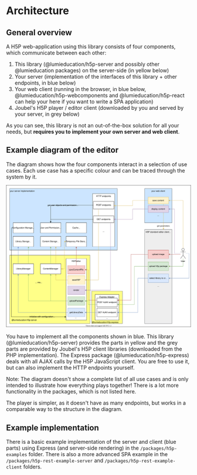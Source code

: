 # Architecture

## General overview

A H5P web-application using this library consists of four components, which
communicate between each other:

1. This library (@lumieducation/h5p-server and possibly other @lumieducation
   packages) on the server-side (in yellow below)
2. Your server (implementation of the interfaces of this library + other
   endpoints, in blue below)
3. Your web client (running in the browser, in blue below,
   @lumieducation/h5p-webcomponents and @lumieducation/h5p-react can help your
   here if you want to write a SPA application)
4. Joubel's H5P player / editor client (downloaded by you and served by your
   server, in grey below)

As you can see, this library is not an out-of-the-box solution for all your
needs, but **requires you to implement your own server and web client**.

## Example diagram of the editor

The diagram shows how the four components interact in a selection of use cases.
Each use case has a specific colour and can be traced through the system by it.

![Diagram showing the components at work](editor-architecture.svg)

You have to implement all the components shown in blue. This library
(@lumieducation/h5p-server) provides the parts in yellow and the grey parts are
provided by Joubel's H5P client libraries (downloaded from the PHP
implementation). The Express package (@lumieducation/h5p-express) deals with all
AJAX calls by the H5P JavaScript client. You are free to use it, but can also
implement the HTTP endpoints yourself.

Note: The diagram doesn't show a complete list of all use cases and is only
intended to illustrate how everything plays together! There is a lot more
functionality in the packages, which is not listed here.

The player is simpler, as it doesn't have as many endpoints, but works in a
comparable way to the structure in the diagram.

## Example implementation

There is a basic example implementation of the server and client (blue parts)
using Express (and server-side rendering) in the `/packages/h5p-examples`
folder. There is also a more advanced SPA example in the
`/packages/h5p-rest-example-server` and `/packages/h5p-rest-example-client`
folders.
